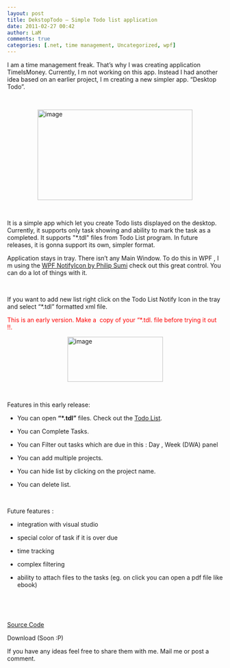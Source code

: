 ```yaml
---
layout: post
title: DekstopTodo – Simple Todo list application
date: 2011-02-27 00:42
author: LaM
comments: true
categories: [.net, time management, Uncategorized, wpf]
---
```

I am a time management freak. That’s why I was creating application TimeIsMoney. Currently, I m not working on this app. Instead I had another idea based on an earlier project, I m creating a new simpler app. “Desktop Todo”.

&nbsp;

<a href="http://lammichalfranc.files.wordpress.com/2011/02/image.png"><img style="background-image:none;padding-left:0;padding-right:0;display:block;float:none;padding-top:0;border-width:0;margin:0 auto 5px;" title="image" src="http://lammichalfranc.files.wordpress.com/2011/02/image_thumb.png" border="0" alt="image" width="362" height="211" /></a>

&nbsp;

It is a simple app which let you create Todo lists displayed on the desktop. Currently, it supports only task showing and ability to mark the task as a completed. It supports "*.tdl" files from Todo List program. In future releases, it is gonna support its own, simpler format.

Application stays in tray. There isn’t any Main Window. To do this in WPF , I m using the <a href="http://www.hardcodet.net/projects/wpf-notifyicon">WPF NotifyIcon by Philip Sumi</a> check out this great control. You can do a lot of things with it.

&nbsp;

If you want to add new list right click on the Todo List Notify Icon in the tray and select “*.tdl” formatted xml file.

<span style="color:#ff0000;">This is an early version. Make a  copy of your “*.tdl. file before trying it out !!.</span>

<a href="http://lammichalfranc.files.wordpress.com/2011/02/image1.png"><img style="background-image:none;padding-left:0;padding-right:0;display:block;float:none;padding-top:0;border-width:0;margin:0 auto 5px;" title="image" src="http://lammichalfranc.files.wordpress.com/2011/02/image_thumb1.png" border="0" alt="image" width="223" height="105" /></a>

&nbsp;

Features in this early release:

- You can open <strong>“*.tdl”</strong> files. Check out the <a href="http://www.codeproject.com/KB/applications/todolist2.aspx">Todo List</a>.

- You can Complete Tasks.

- You can Filter out tasks which are due in this : Day , Week (DWA) panel

- You can add multiple projects.

- You can hide list by clicking on the project name.

- You can delete list.

&nbsp;

Future features :

- integration with visual studio

- special color of task if it is over due

- time tracking

- complex filtering

- ability to attach files to the tasks (eg. on click you can open a pdf file like ebook)

&nbsp;

&nbsp;

<a href="https://github.com/LaMik/TimeIsMoney/tree/master/TimeIsMoney/DekstopTodo">Source Code</a>

Download (Soon :P)

If you have any ideas feel free to share them with me. Mail me or post a comment.
